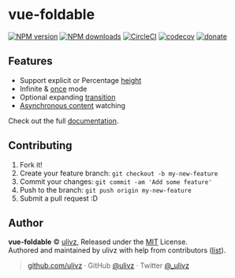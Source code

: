 # vue-foldable

[![NPM version](https://img.shields.io/npm/v/vue-foldable.svg?style=flat)](https://npmjs.com/package/vue-foldable) [![NPM downloads](https://img.shields.io/npm/dm/vue-foldable.svg?style=flat)](https://npmjs.com/package/vue-foldable) [![CircleCI](https://circleci.com/gh/ULIVZ/vue-foldable/tree/master.svg?style=shield)](https://circleci.com/gh/ULIVZ/vue-foldable/tree/master)  [![codecov](https://codecov.io/gh/ULIVZ/vue-foldable/branch/master/graph/badge.svg)](https://codecov.io/gh/ULIVZ/vue-foldable)
 [![donate](https://img.shields.io/badge/$-donate-ff69b4.svg?maxAge=2592000&style=flat)](https://github.com/ULIVZ/donate)

## Features

- Support explicit or Percentage [height](http://www.v2js.com/vue-foldable/#height)
- Infinite & [once](http://www.v2js.com/vue-foldable/#once-mode) mode
- Optional expanding [transition](http://www.v2js.com/vue-foldable/#transition)
- [Asynchronous content](http://www.v2js.com/vue-foldable/#asynchronous-content) watching

Check out the full [documentation](http://www.v2js.com/vue-foldable).

## Contributing

1. Fork it!
2. Create your feature branch: `git checkout -b my-new-feature`
3. Commit your changes: `git commit -am 'Add some feature'`
4. Push to the branch: `git push origin my-new-feature`
5. Submit a pull request :D


## Author

**vue-foldable** © [ulivz](https://github.com/ULIVZ), Released under the [MIT](./LICENSE) License.<br>
Authored and maintained by ulivz with help from contributors ([list](https://github.com/ULIVZ/vue-foldable/contributors)).

> [github.com/ulivz](https://github.com/ulivz) · GitHub [@ulivz](https://github.com/ULIVZ) · Twitter [@_ulivz](https://twitter.com/_ulivz)

